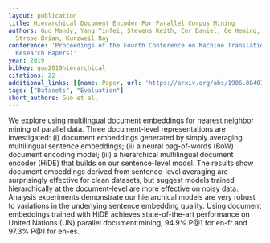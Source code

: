 ```yaml
---
layout: publication
title: Hierarchical Document Encoder For Parallel Corpus Mining
authors: Guo Mandy, Yang Yinfei, Stevens Keith, Cer Daniel, Ge Heming, Sung Yun-hsuan,
  Strope Brian, Kurzweil Ray
conference: 'Proceedings of the Fourth Conference on Machine Translation (Volume 1:
  Research Papers)'
year: 2019
bibkey: guo2019hierarchical
citations: 22
additional_links: [{name: Paper, url: 'https://arxiv.org/abs/1906.08401'}]
tags: ["Datasets", "Evaluation"]
short_authors: Guo et al.
---
```

We explore using multilingual document embeddings for nearest neighbor mining
of parallel data. Three document-level representations are investigated: (i)
document embeddings generated by simply averaging multilingual sentence
embeddings; (ii) a neural bag-of-words (BoW) document encoding model; (iii) a
hierarchical multilingual document encoder (HiDE) that builds on our
sentence-level model. The results show document embeddings derived from
sentence-level averaging are surprisingly effective for clean datasets, but
suggest models trained hierarchically at the document-level are more effective
on noisy data. Analysis experiments demonstrate our hierarchical models are
very robust to variations in the underlying sentence embedding quality. Using
document embeddings trained with HiDE achieves state-of-the-art performance on
United Nations (UN) parallel document mining, 94.9% P@1 for en-fr and 97.3% P@1
for en-es.